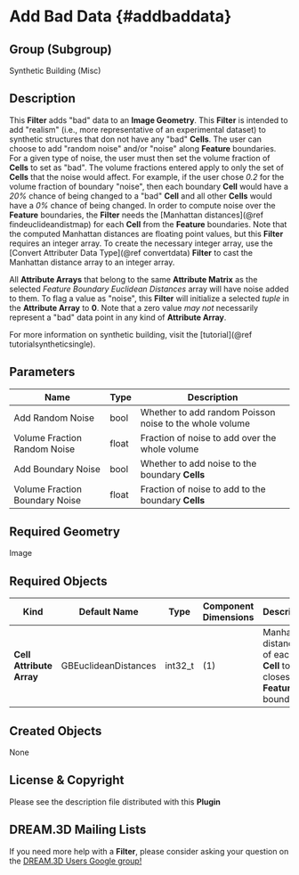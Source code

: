 Add Bad Data {#addbaddata}
=============

## Group (Subgroup) ##
Synthetic Building (Misc)

## Description ##
This **Filter** adds "bad" data to an **Image Geometry**.  This **Filter** is intended to add "realism" (i.e., more representative of an experimental dataset) to synthetic structures that don not have any "bad" **Cells**.  The user can choose to add "random noise" and/or "noise" along **Feature** boundaries. For a given type of noise, the user must then set the volume fraction of **Cells** to set as "bad".  The volume fractions entered apply to only the set of **Cells** that the noise would affect.  For example, if the user chose *0.2* for the volume fraction of boundary "noise", then each boundary **Cell** would have a *20%* chance of being changed to a "bad" **Cell** and all other **Cells** would have a *0%* chance of being changed. In order to compute noise over the **Feature** boundaries, the **Filter** needs the [Manhattan distances](@ref findeuclideandistmap) for each **Cell** from the **Feature** boundaries. Note that the computed Manhattan distances are floating point values, but this **Filter** requires an integer array. To create the necessary integer array, use the [Convert Attributer Data Type](@ref convertdata) **Filter** to cast the Manhattan distance array to an integer array.

All **Attribute Arrays** that belong to the same **Attribute Matrix** as the selected _Feature Boundary Euclidean Distances_ array will have noise added to them. To flag a value as "noise", this **Filter** will initialize a selected _tuple_ in the **Attribute Array** to **0**. Note that a zero value _may not_ necessarily represent a "bad" data point in any kind of **Attribute Array**.

For more information on synthetic building, visit the [tutorial](@ref tutorialsyntheticsingle).

## Parameters ##
| Name | Type | Description |
|------|------| ----------- |
| Add Random Noise | bool | Whether to add random Poisson noise to the whole volume |
| Volume Fraction Random Noise | float | Fraction of noise to add over the whole volume |
| Add Boundary Noise | bool | Whether to add noise to the boundary **Cells** |
| Volume Fraction Boundary Noise | float | Fraction of noise to add to the boundary **Cells** |

## Required Geometry ##
Image

## Required Objects ##

| Kind | Default Name | Type | Component Dimensions | Description |
|------|--------------|------|----------------------|-------------|
| **Cell Attribute Array** | GBEuclideanDistances | int32_t | (1) | Manhattan distances of each **Cell** to the closest **Feature** boundary |

## Created Objects ##
None


## License & Copyright ##

Please see the description file distributed with this **Plugin**

## DREAM.3D Mailing Lists ##

If you need more help with a **Filter**, please consider asking your question on the [DREAM.3D Users Google group!](https://groups.google.com/forum/?hl=en#!forum/dream3d-users)


